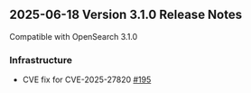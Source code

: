 ## 2025-06-18 Version 3.1.0 Release Notes

Compatible with OpenSearch 3.1.0

### Infrastructure
- CVE fix for CVE-2025-27820 [#195](https://github.com/opensearch-project/opensearch-remote-metadata-sdk/pull/195)
